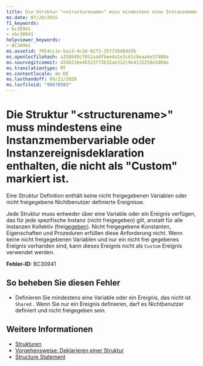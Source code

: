 ```yaml
---
title: Die Struktur "<structurename>" muss mindestens eine Instanzmembervariable oder Instanzereignisdeklaration enthalten, die nicht als "Custom" markiert ist.
ms.date: 07/20/2015
f1_keywords:
- bc30941
- vbc30941
helpviewer_keywords:
- BC30941
ms.assetid: 7054cc1e-bac3-4c3d-82f3-35772bd8dd3b
ms.openlocfilehash: a350940cf052aa8fbee4a1e3c61cbeaa4e37408a
ms.sourcegitcommit: d2db216e46323f73b32ae312c9e4135258e5d68e
ms.translationtype: MT
ms.contentlocale: de-DE
ms.lasthandoff: 09/22/2020
ms.locfileid: "90870583"
---
```

# <a name="structure-structurename-must-contain-at-least-one-instance-member-variable-or-at-least-one-instance-event-declaration-not-marked-custom"></a>Die Struktur "\<structurename>" muss mindestens eine Instanzmembervariable oder Instanzereignisdeklaration enthalten, die nicht als "Custom" markiert ist.

Eine Struktur Definition enthält keine nicht freigegebenen Variablen oder nicht freigegebene Nichtbenutzer definierte Ereignisse.  
  
 Jede Struktur muss entweder über eine Variable oder ein Ereignis verfügen, das für jede spezifische Instanz (nicht freigegeben) gilt, anstatt für alle Instanzen Kollektiv (frei[gegeben](../modifiers/shared.md)). Nicht freigegebene Konstanten, Eigenschaften und Prozeduren erfüllen diese Anforderung nicht. Wenn keine nicht freigegebenen Variablen und nur ein nicht frei gegebenes Ereignis vorhanden sind, kann dieses Ereignis nicht als `Custom` Ereignis verwendet werden.  
  
 **Fehler-ID:** BC30941  
  
## <a name="to-correct-this-error"></a>So beheben Sie diesen Fehler  
  
- Definieren Sie mindestens eine Variable oder ein Ereignis, das nicht ist `Shared` . Wenn Sie nur ein Ereignis definieren, darf es Nichtbenutzer definiert und nicht freigegeben sein.  
  
## <a name="see-also"></a>Weitere Informationen

- [Strukturen](../../programming-guide/language-features/data-types/structures.md)
- [Vorgehensweise: Deklarieren einer Struktur](../../programming-guide/language-features/data-types/how-to-declare-a-structure.md)
- [Structure Statement](../statements/structure-statement.md)
